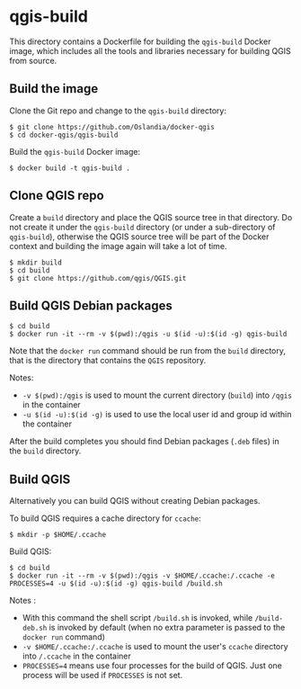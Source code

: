 # qgis-build

This directory contains a Dockerfile for building the `qgis-build` Docker image, which includes all
the tools and libraries necessary for building QGIS from source.

## Build the image

Clone the Git repo and change to the `qgis-build` directory:

```shell
$ git clone https://github.com/Oslandia/docker-qgis
$ cd docker-qgis/qgis-build
```

Build the `qgis-build` Docker image:

```shell
$ docker build -t qgis-build .
```

## Clone QGIS repo

Create a `build` directory and place the QGIS source tree in that directory. Do not create it under
the `qgis-build` directory (or under a sub-directory of `qgis-build`), otherwise the QGIS source
tree will be part of the Docker context and building the image again will take a lot of time.

```shell
$ mkdir build
$ cd build
$ git clone https://github.com/qgis/QGIS.git
```

## Build QGIS Debian packages

```shell
$ cd build
$ docker run -it --rm -v $(pwd):/qgis -u $(id -u):$(id -g) qgis-build
```

Note that the `docker run` command should be run from the `build` directory, that is the directory
that contains the `QGIS` repository.

Notes:

* `-v $(pwd):/qgis` is used to mount the current directory (`build`) into `/qgis` in the container
* `-u $(id -u):$(id -g)` is used to use the local user id and group id within the container

After the build completes you should find Debian packages (`.deb` files) in the `build` directory.

## Build QGIS

Alternatively you can build QGIS without creating Debian packages.

To build QGIS requires a cache directory for `ccache`:

```shell
$ mkdir -p $HOME/.ccache
```

Build QGIS:

```shell
$ cd build
$ docker run -it --rm -v $(pwd):/qgis -v $HOME/.ccache:/.ccache -e PROCESSES=4 -u $(id -u):$(id -g) qgis-build /build.sh
```

Notes :

* With this command the shell script `/build.sh` is invoked, while `/build-deb.sh` is invoked by
  default (when no extra parameter is passed to the `docker run` command)
* `-v $HOME/.ccache:/.ccache` is used to mount the user's `ccache` directory into `/.ccache` in the
  container
* `PROCESSES=4` means use four processes for the build of QGIS. Just one process will be used if
  `PROCESSES` is not set.

